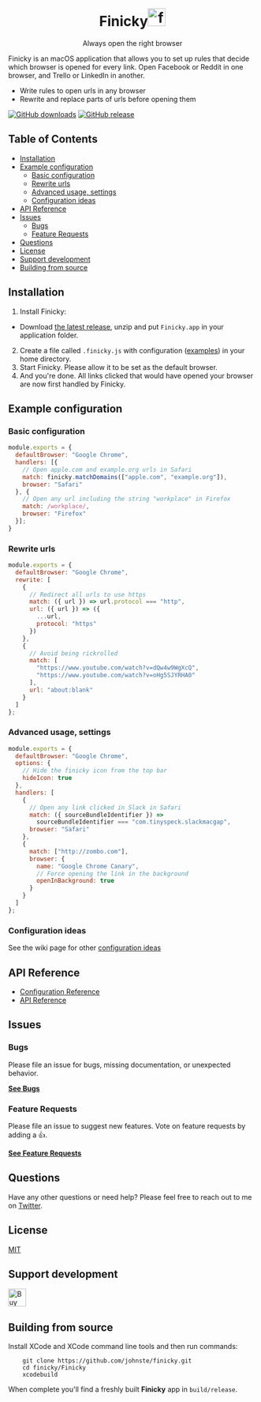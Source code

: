 <div align="center">
  <h1>Finicky<img
    height="36"
    width="36"
    alt="finicky logo - hand pointing downwards"
    src="https://raw.githubusercontent.com/johnste/finicky/master/Finicky/Finicky/statusitem%402x.png"
  />
  </h1>

  <p>Always open the right browser</p>

</div>

Finicky is an macOS application that allows you to set up rules that decide which browser is opened for every link. Open Facebook or Reddit in one browser, and Trello or LinkedIn in another.

- Write rules to open urls in any browser
- Rewrite and replace parts of urls before opening them

[![GitHub downloads](https://img.shields.io/github/downloads/johnste/finicky/total.svg?style=flat-square)](https://GitHub.com/johnste/finicky/releases/)
[![GitHub release](https://img.shields.io/github/release-pre/johnste/finicky.svg?style=flat-square)](https://GitHub.com/johnste/finicky/releases/)

## Table of Contents

<!-- To regenerate toc run `npx doctoc README.md --github` -->
<!-- START doctoc generated TOC please keep comment here to allow auto update -->
<!-- DON'T EDIT THIS SECTION, INSTEAD RE-RUN doctoc TO UPDATE -->


- [Installation](#installation)
- [Example configuration](#example-configuration)
  - [Basic configuration](#basic-configuration)
  - [Rewrite urls](#rewrite-urls)
  - [Advanced usage, settings](#advanced-usage-settings)
  - [Configuration ideas](#configuration-ideas)
- [API Reference](#api-reference)
- [Issues](#issues)
  - [Bugs](#bugs)
  - [Feature Requests](#feature-requests)
- [Questions](#questions)
- [License](#license)
- [Support development](#support-development)
- [Building from source](#building-from-source)

<!-- END doctoc generated TOC please keep comment here to allow auto update -->

## Installation

1. Install Finicky:

- Download [the latest release](https://github.com/johnste/finicky/releases), unzip and put `Finicky.app` in your application folder.
<!-- - Alternatively, you can install with [homebrew-cask](https://github.com/caskroom/homebrew-cask): `brew cask install finicky`. -->

2. Create a file called `.finicky.js` with configuration
   ([examples](#example-configuration)) in your home directory.
3. Start Finicky. Please allow it to be set as the default browser.
4. And you're done. All links clicked that would have opened your browser are now first handled by Finicky.

## Example configuration

### Basic configuration

```js
module.exports = {
  defaultBrowser: "Google Chrome",
  handlers: [{
    // Open apple.com and example.org urls in Safari
    match: finicky.matchDomains(["apple.com", "example.org"]),
    browser: "Safari"
  }, {
    // Open any url including the string "workplace" in Firefox
    match: /workplace/,
    browser: "Firefox"
  }];
}
```

### Rewrite urls

```js
module.exports = {
  defaultBrowser: "Google Chrome",
  rewrite: [
    {
      // Redirect all urls to use https
      match: ({ url }) => url.protocol === "http",
      url: ({ url }) => ({
        ...url,
        protocol: "https"
      })
    },
    {
      // Avoid being rickrolled
      match: [
        "https://www.youtube.com/watch?v=dQw4w9WgXcQ",
        "https://www.youtube.com/watch?v=oHg5SJYRHA0"
      ],
      url: "about:blank"
    }
  ]
};
```

### Advanced usage, settings

```js
module.exports = {
  defaultBrowser: "Google Chrome",
  options: {
    // Hide the finicky icon from the top bar
    hideIcon: true
  },
  handlers: [
    {
      // Open any link clicked in Slack in Safari
      match: ({ sourceBundleIdentifier }) =>
        sourceBundleIdentifier === "com.tinyspeck.slackmacgap",
      browser: "Safari"
    },
    {
      match: ["http://zombo.com"],
      browser: {
        name: "Google Chrome Canary",
        // Force opening the link in the background
        openInBackground: true
      }
    }
  ]
};
```

### Configuration ideas

See the wiki page for other [configuration ideas](https://github.com/johnste/finicky/wiki/Configuration-ideas)

## API Reference

- [Configuration Reference](https://johnste.github.io/finicky-docs/interfaces/_finickyconfig_.finickyconfig.html)
- [API Reference](https://johnste.github.io/finicky-docs/interfaces/_finickyapi_.finicky.html)

## Issues

### Bugs

Please file an issue for bugs, missing documentation, or unexpected behavior.

[**See Bugs**](https://github.com/johnste/finicky/issues?q=is%3aopen+is%3aissue+label%3abug)

### Feature Requests

Please file an issue to suggest new features. Vote on feature requests by adding
a 👍.

[**See Feature Requests**](https://github.com/johnste/finicky/labels/feature%20request)

## Questions

Have any other questions or need help? Please feel free to reach out to me on [Twitter](https://twitter.com/johnste_).

## License

[MIT](https://raw.githubusercontent.com/johnste/finicky/master/LICENSE)

## Support development

<a href='https://ko-fi.com/E1E5W973' target='_blank'><img height='36' style='border:0px;height:36px;' src='https://az743702.vo.msecnd.net/cdn/kofi1.png?v=2' border='0' alt='Buy Me a Coffee at ko-fi.com' /></a>

## Building from source

Install XCode and XCode command line tools and then run commands:

```shell
    git clone https://github.com/johnste/finicky.git
    cd finicky/Finicky
    xcodebuild
```

When complete you'll find a freshly built **Finicky** app in
`build/release`.
